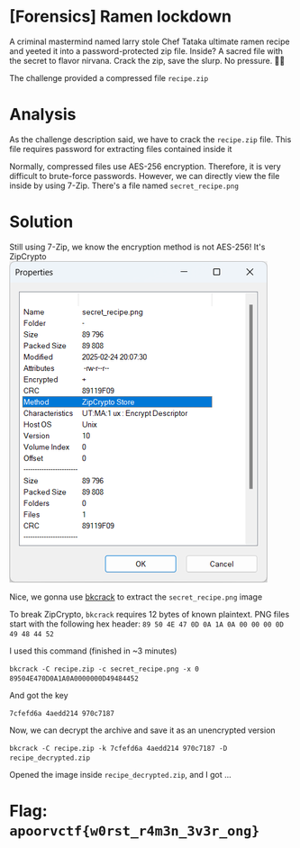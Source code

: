 # [Forensics] Ramen lockdown
A criminal mastermind named larry stole Chef Tataka ultimate ramen recipe and yeeted it into a password-protected zip file. Inside? A sacred file with the secret to flavor nirvana. Crack the zip, save the slurp. No pressure. 🍜💀

The challenge provided a compressed file `recipe.zip`

# Analysis
As the challenge description said, we have to crack the `recipe.zip` file. This file requires password for extracting files contained inside it

Normally, compressed files use AES-256 encryption. Therefore, it is very difficult to brute-force passwords.
However, we can directly view the file inside by using 7-Zip. There's a file named `secret_recipe.png`

# Solution

Still using 7-Zip, we know the encryption method is not AES-256! It's ZipCrypto
![Encryption method: ZipCrypto](image/img2.png)

Nice, we gonna use [bkcrack](https://github.com/kimci86/bkcrack) to extract the `secret_recipe.png` image

To break ZipCrypto, `bkcrack` requires 12 bytes of known plaintext. PNG files start with the following hex header: `89 50 4E 47 0D 0A 1A 0A 00 00 00 0D 49 48 44 52`

I used this command (finished in ~3 minutes)

`bkcrack -C recipe.zip -c secret_recipe.png -x 0 89504E470D0A1A0A0000000D49484452`

And got the key

`7cfefd6a 4aedd214 970c7187`

Now, we can decrypt the archive and save it as an unencrypted version

`bkcrack -C recipe.zip -k 7cfefd6a 4aedd214 970c7187 -D recipe_decrypted.zip`

Opened the image inside `recipe_decrypted.zip`, and I got ...

# Flag: `apoorvctf{w0rst_r4m3n_3v3r_ong}`
